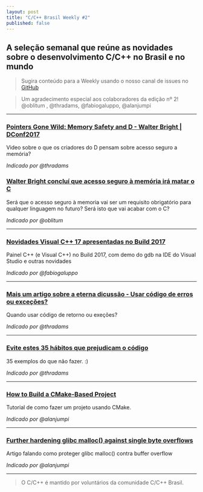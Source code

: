 ```yaml
---
layout: post
title: "C/C++ Brasil Weekly #2"
published: false
---
```


## A seleção semanal que reúne as novidades sobre o desenvolvimento C/C++ no Brasil e no mundo

>Sugira conteúdo para a Weekly usando o nosso canal de issues no [GitHub](https://github.com/ccppbrasil/ccppbrasil.github.io/issues)

>Um agradecimento especial aos colaboradores da edição nº 2! @oblitum , @thradams, @fabiogaluppo, @alanjumpi

---

### [Pointers Gone Wild: Memory Safety and D - Walter Bright | DConf2017](https://www.youtube.com/watch?v=iDFhvCkCLb4)

Video sobre o que os criadores do D pensam sobre acesso seguro a memória?

_Indicado por @thradams_


### [Walter Bright concluí que acesso seguro à memória irá matar o C](https://www.reddit.com/r/cpp/comments/6b4xrc/walter_bright_believes_memory_safety_will_kill_c/)

Será que o acesso seguro à memoria vai ser um requisito obrigatório para qualquer linguagem no futuro? Será isto que vai acabar com o C?

_Indicado por @oblitum_

---

### [Novidades Visual C++ 17 apresentadas no Build 2017](https://channel9.msdn.com/Events/Build/2017/C9L15)

Painel C++ (e Visual C++) no Build 2017, com demo do gdb na IDE do Visual Studio e outras novidades

_Indicado por @fabiogaluppo_

---

### [Mais um artigo sobre a eterna dicussão - Usar código de erros ou exceções?](https://hackernoon.com/error-handling-in-c-or-why-you-should-use-eithers-in-favor-of-exceptions-and-error-codes-f0640912eb45)

Quando usar código de retorno ou exeções?

_Indicado por @thradams_

---

### [Evite estes 35 hábitos que prejudicam o código](https://chrismm.com/blog/avoid-these-35-habits-that-lead-to-unmaintainable-code/)

35 exemplos do que não fazer. :)

_Indicado por @thradams_

---

### [How to Build a CMake-Based Project](https://preshing.com/20170511/how-to-build-a-cmake-based-project/)

Tutorial de como fazer um projeto usando CMake.

_Indicado por @alanjumpi_

---

### [Further hardening glibc malloc() against single byte overflows](https://scarybeastsecurity.blogspot.com.br/2017/05/further-hardening-glibc-malloc-against.html)

Artigo falando como proteger glibc malloc() contra buffer overflow

_Indicado por @alanjumpi_

---

>O C/C++ é mantido por voluntários da comunidade C/C++ Brasil.

